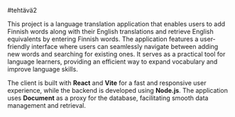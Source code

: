 #tehtävä2

This project is a language translation application that enables users to add Finnish words along with their English translations and retrieve English equivalents by entering Finnish words. The application features a user-friendly interface where users can seamlessly navigate between adding new words and searching for existing ones. It serves as a practical tool for language learners, providing an efficient way to expand vocabulary and improve language skills.

The client is built with **React** and **Vite** for a fast and responsive user experience, while the backend is developed using **Node.js**. The application uses **Document** as a proxy for the database, facilitating smooth data management and retrieval.
